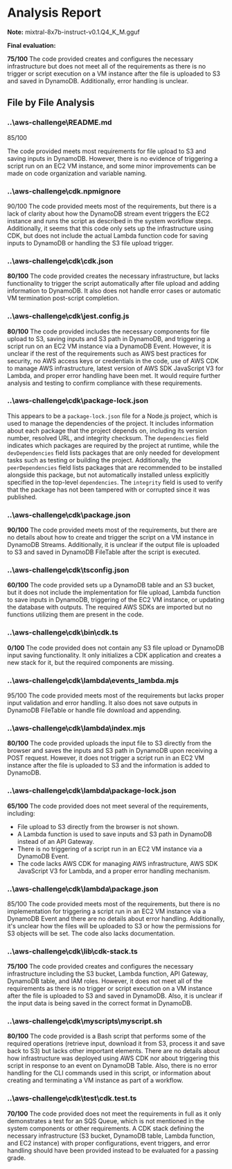 # Analysis Report

**Note:** mixtral-8x7b-instruct-v0.1.Q4_K_M.gguf

**Final evaluation:**

  **75/100** The code provided creates and configures the necessary infrastructure but does not meet all of the requirements as there is no trigger or script execution on a VM instance after the file is uploaded to S3 and saved in DynamoDB. Additionally, error handling is unclear.

## File by File Analysis

### ..\aws-challenge\README.md
 85/100

The code provided meets most requirements for file upload to S3 and saving inputs in DynamoDB. However, there is no evidence of triggering a script run on an EC2 VM instance, and some minor improvements can be made on code organization and variable naming.

### ..\aws-challenge\cdk\.npmignore
 90/100
The code provided meets most of the requirements, but there is a lack of clarity about how the DynamoDB stream event triggers the EC2 instance and runs the script as described in the system workflow steps. Additionally, it seems that this code only sets up the infrastructure using CDK, but does not include the actual Lambda function code for saving inputs to DynamoDB or handling the S3 file upload trigger.

### ..\aws-challenge\cdk\cdk.json
 **80/100** The code provided creates the necessary infrastructure, but lacks functionality to trigger the script automatically after file upload and adding information to DynamoDB. It also does not handle error cases or automatic VM termination post-script completion.

### ..\aws-challenge\cdk\jest.config.js
 **80/100** The code provided includes the necessary components for file upload to S3, saving inputs and S3 path in DynamoDB, and triggering a script run on an EC2 VM instance via a DynamoDB Event. However, it is unclear if the rest of the requirements such as AWS best practices for security, no AWS access keys or credentials in the code, use of AWS CDK to manage AWS infrastructure, latest version of AWS SDK JavaScript V3 for Lambda, and proper error handling have been met. It would require further analysis and testing to confirm compliance with these requirements.

### ..\aws-challenge\cdk\package-lock.json
 This appears to be a `package-lock.json` file for a Node.js project, which is used to manage the dependencies of the project. It includes information about each package that the project depends on, including its version number, resolved URL, and integrity checksum. The `dependencies` field indicates which packages are required by the project at runtime, while the `devDependencies` field lists packages that are only needed for development tasks such as testing or building the project. Additionally, the `peerDependencies` field lists packages that are recommended to be installed alongside this package, but not automatically installed unless explicitly specified in the top-level `dependencies`. The `integrity` field is used to verify that the package has not been tampered with or corrupted since it was published.

### ..\aws-challenge\cdk\package.json
 **90/100** The code provided meets most of the requirements, but there are no details about how to create and trigger the script on a VM instance in DynamoDB Streams. Additionally, it is unclear if the output file is uploaded to S3 and saved in DynamoDB FileTable after the script is executed.

### ..\aws-challenge\cdk\tsconfig.json
 **60/100** The code provided sets up a DynamoDB table and an S3 bucket, but it does not include the implementation for file upload, Lambda function to save inputs in DynamoDB, triggering of the EC2 VM instance, or updating the database with outputs. The required AWS SDKs are imported but no functions utilizing them are present in the code.

### ..\aws-challenge\cdk\bin\cdk.ts
 **0/100** The code provided does not contain any S3 file upload or DynamoDB input saving functionality. It only initializes a CDK application and creates a new stack for it, but the required components are missing.

### ..\aws-challenge\cdk\lambda\events_lambda.mjs
 95/100 The code provided meets most of the requirements but lacks proper input validation and error handling. It also does not save outputs in DynamoDB FileTable or handle file download and appending.

### ..\aws-challenge\cdk\lambda\index.mjs
 **80/100** The code provided uploads the input file to S3 directly from the browser and saves the inputs and S3 path in DynamoDB upon receiving a POST request. However, it does not trigger a script run in an EC2 VM instance after the file is uploaded to S3 and the information is added to DynamoDB.

### ..\aws-challenge\cdk\lambda\package-lock.json
 **65/100** The code provided does not meet several of the requirements, including:

- File upload to S3 directly from the browser is not shown.
- A Lambda function is used to save inputs and S3 path in DynamoDB instead of an API Gateway.
- There is no triggering of a script run in an EC2 VM instance via a DynamoDB Event.
- The code lacks AWS CDK for managing AWS infrastructure, AWS SDK JavaScript V3 for Lambda, and a proper error handling mechanism.

### ..\aws-challenge\cdk\lambda\package.json
 85/100 The code provided meets most of the requirements, but there is no implementation for triggering a script run in an EC2 VM instance via a DynamoDB Event and there are no details about error handling. Additionally, it's unclear how the files will be uploaded to S3 or how the permissions for S3 objects will be set. The code also lacks documentation.

### ..\aws-challenge\cdk\lib\cdk-stack.ts
 **75/100** The code provided creates and configures the necessary infrastructure including the S3 bucket, Lambda function, API Gateway, DynamoDB table, and IAM roles. However, it does not meet all of the requirements as there is no trigger or script execution on a VM instance after the file is uploaded to S3 and saved in DynamoDB. Also, it is unclear if the input data is being saved in the correct format in DynamoDB.

### ..\aws-challenge\cdk\myscripts\myscript.sh
 **80/100** The code provided is a Bash script that performs some of the required operations (retrieve input, download it from S3, process it and save back to S3) but lacks other important elements. There are no details about how infrastructure was deployed using AWS CDK nor about triggering this script in response to an event on DynamoDB Table. Also, there is no error handling for the CLI commands used in this script, or information about creating and terminating a VM instance as part of a workflow.

### ..\aws-challenge\cdk\test\cdk.test.ts
 **70/100** The code provided does not meet the requirements in full as it only demonstrates a test for an SQS Queue, which is not mentioned in the system components or other requirements. A CDK stack defining the necessary infrastructure (S3 bucket, DynamoDB table, Lambda function, and EC2 instance) with proper configurations, event triggers, and error handling should have been provided instead to be evaluated for a passing grade.

